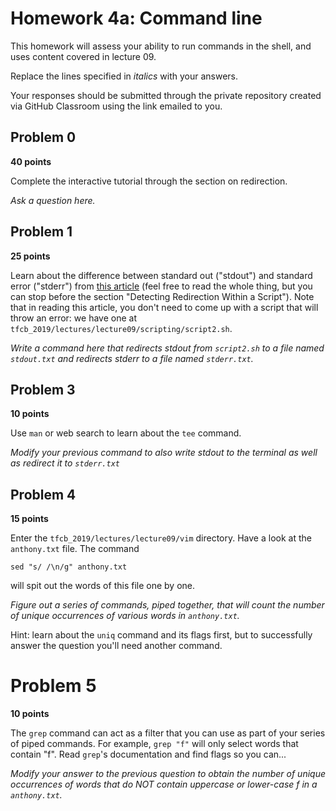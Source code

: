 # Homework 4a: Command line

This homework will assess your ability to run commands in the shell, and uses content covered in lecture 09.

Replace the lines specified in _italics_ with your answers.

Your responses should be submitted through the private repository created via GitHub Classroom using the link emailed to you. 

## Problem 0

**40 points**

Complete the interactive tutorial through the section on redirection.

_Ask a question here._


## Problem 1

**25 points**

Learn about the difference between standard out ("stdout") and standard error ("stderr") from [this article](https://www.howtogeek.com/435903/what-are-stdin-stdout-and-stderr-on-linux/) (feel free to read the whole thing, but you can stop before the section "Detecting Redirection Within a Script").
Note that in reading this article, you don't need to come up with a script that will throw an error: we have one at `tfcb_2019/lectures/lecture09/scripting/script2.sh`.

_Write a command here that redirects stdout from `script2.sh` to a file named `stdout.txt` and redirects stderr to a file named `stderr.txt`._


## Problem 3

**10 points**

Use `man` or web search to learn about the `tee` command.

_Modify your previous command to also write stdout to the terminal as well as redirect it to `stderr.txt`_


## Problem 4

**15 points**

Enter the `tfcb_2019/lectures/lecture09/vim` directory.
Have a look at the `anthony.txt` file.
The command

    sed "s/ /\n/g" anthony.txt

will spit out the words of this file one by one.

_Figure out a series of commands, piped together, that will count the number of unique occurrences of various words in `anthony.txt`._

Hint: learn about the `uniq` command and its flags first, but to successfully answer the question you'll need another command.


# Problem 5

**10 points**

The `grep` command can act as a filter that you can use as part of your series of piped commands.
For example, `grep "f"` will only select words that contain "f".
Read `grep`'s documentation and find flags so you can...

_Modify your answer to the previous question to obtain the number of unique occurrences of words that do NOT contain uppercase or lower-case f in a `anthony.txt`._
